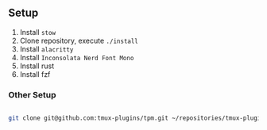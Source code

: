 ## Setup

1. Install `stow`
2. Clone repository, execute `./install`
3. Install `alacritty`
4. Install `Inconsolata Nerd Font Mono`
5. Install rust
6. Install fzf

### Other Setup

```zsh

git clone git@github.com:tmux-plugins/tpm.git ~/repositories/tmux-plugins/tpm
```
